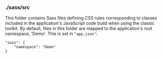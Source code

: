 ### ./sass/src

This folder contains Sass files defining CSS rules corresponding to classes
included in the application's JavaScript code build when using the classic toolkit.
By default, files in this folder are mapped to the application's root namespace, 'Demo'.
This is set in `"app.json"`:

    "sass": {
        "namespace": "Demo"
    }